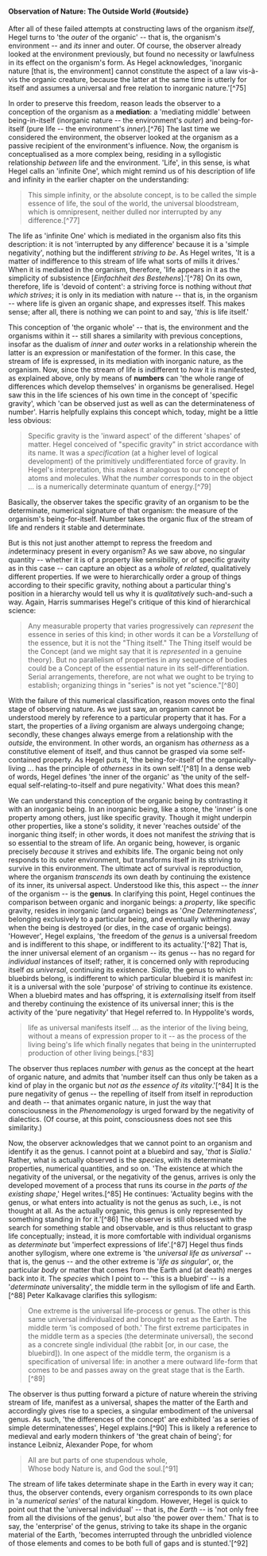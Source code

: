 #### Observation of Nature: The Outside World {#outside}

After all of these failed attempts at constructing laws of the organism
*itself*, Hegel turns to 'the *outer* of the organic' -- that is, the organism's
environment -- and *its* inner and outer. Of course, the observer already looked
at the environment previously, but found no necessity or lawfulness in its
effect on the organism's form. As Hegel acknowledges, 'inorganic nature [that
is, the environment] cannot constitute the aspect of a law vis-à-vis the organic
creature, because the latter at the same time is utterly for itself and assumes
a universal and free relation to inorganic nature.'[^75]

In order to preserve this freedom, reason leads the observer to a conception of
the organism as a **mediation**: a 'mediating middle' between being-in-itself
(inorganic nature -- the environment's *outer*) and being-for-itself (pure life
-- the environment's *inner*).[^76] The last time we considered the environment,
the observer looked at the organism as a passive recipient of the environment's
influence. Now, the organism is conceptualised as a more complex being, residing
in a syllogistic relationship *between* life and the environment. 'Life', in
this sense, is what Hegel calls an 'infinite One', which might remind us of his
description of life and infinity in the earlier chapter on the understanding:

> This simple infinity, or the absolute concept, is to be called the simple
> essence of life, the soul of the world, the universal bloodstream, which is
> omnipresent, neither dulled nor interrupted by any difference.[^77]

The life as 'infinite One' which is mediated in the organism also fits this
description: it is not 'interrupted by any difference' because it is a 'simple
negativity', nothing but the indifferent *striving to be*. As Hegel writes, 'It
is a matter of indifference to this stream of life what sorts of mills it
drives.' When it is mediated in the organism, therefore, 'life appears in it as
the simplicity of subsistence [*Einfachheit des Bestehens*].'[^78] On its own,
therefore, life is 'devoid of content': a striving force is nothing without
*that which strives*; it is only in its mediation with nature -- that is, in the
organism -- where life is given an organic shape, and expresses itself. This
makes sense; after all, there is nothing we can point to and say, '*this* is
life itself.'

This conception of 'the organic whole' -- that is, the environment and the
organisms within it -- still shares a similarity with previous conceptions,
insofar as the dualism of *inner* and *outer* works in a relationship wherein
the latter is an expression or manifestation of the former. In this case, the
stream of life is expressed, in its mediation with inorganic nature, as the
organism. Now, since the stream of life is indifferent to *how* it is
manifested, as explained above, only by means of **numbers** can 'the whole
range of differences which develop themselves' in organisms be generalised.
Hegel saw this in the life sciences of his own time in the concept of 'specific
gravity', which 'can be observed just as well as can the determinateness of
number'. Harris helpfully explains this concept which, today, might be a little
less obvious:

> Specific gravity is the 'inward aspect' of the different 'shapes' of matter.
> Hegel conceived of "specific gravity" in strict accordance with its name. It
> was a *specification* (at a higher level of logical development) of the
> primitively undifferentiated force of gravity. In Hegel's interpretation, this
> makes it analogous to our concept of atoms and molecules. What the *number*
> corresponds to in the object ... is a numerically determinate quantum of
> energy.[^79]

Basically, the observer takes the specific gravity of an organism to be the
determinate, numerical signature of that organism: the measure of the organism's
being-for-itself. Number takes the organic flux of the stream of life and
renders it stable and determinate.

But is this not just another attempt to repress the freedom and *in*determinacy
present in every organism? As we saw above, no singular quantity -- whether it
is of a property like sensibility, or of specific gravity as in this case -- can
capture an object as a *whole* of *related*, qualitatively different properties.
If we were to hierarchically order a group of things according to their specific
gravity, nothing about a particular thing's position in a hierarchy would tell
us why it is *qualitatively* such-and-such a way. Again, Harris summarises
Hegel's critique of this kind of hierarchical science:

> Any measurable property that varies progressively can *represent* the essence
> in series of this kind; in other words it can be a *Vorstellung* of the
> essence, but it is not the "Thing itself." The Thing itself would be the
> Concept (and we might say that it is *represented* in a genuine theory). But
> no parallelism of properties in any sequence of bodies could be a Concept of
> the essential nature in its self-differentiation. Serial arrangements,
> therefore, are not what we ought to be trying to establish; organizing things
> in "series" is not yet "science."[^80]

With the failure of this numerical classification, reason moves onto the final
stage of observing nature. As we just saw, an organism cannot be understood merely
by reference to a particular property that it has. For a start, the properties
of a *living* organism are always undergoing change; secondly, these changes
always emerge from a relationship with the *outside*, the environment. In other
words, an organism has *otherness* as a constitutive element of itself, and thus
cannot be grasped via some self-contained property. As Hegel puts it, 'the
being-for-itself of the organically-living ... has the principle of *otherness*
in its own self.'[^81] In a dense web of words, Hegel defines 'the inner of the
organic' as 'the unity of the self-equal self-relating-to-itself and pure
negativity.' What does this mean?

We can understand this conception of the organic being by contrasting it with an
inorganic being. In an inorganic being, like a stone, the 'inner' is one
property among others, just like specific gravity. Though it might underpin
other properties, like a stone's solidity, it never 'reaches outside' of the
inorganic thing itself; in other words, it does not manifest the *striving* that
is so essential to the stream of life. An organic being, however, is organic
precisely *because* it strives and exhibits life. The organic being not only
responds to its outer environment, but transforms itself in its striving to
survive in this environment. The ultimate act of survival is reproduction, where
the organism *transcends* its own death by continuing the existence of its
inner, its universal aspect. Understood like this, this aspect -- the *inner* of
the organism -- is the **genus**. In clarifying this point, Hegel continues the
comparison between organic and inorganic beings: a *property*, like specific
gravity, resides in inorganic (and organic) beings as '*One Determinateness*',
belonging exclusively to a particular being, and eventually withering away when
the being is destroyed (or dies, in the case of organic beings). 'However',
Hegel explains, 'the freedom of the *genus* is a universal freedom and is
indifferent to this shape, or indifferent to its actuality.'[^82] That is, the
inner universal element of an organism -- its genus -- has no regard for
*individual* instances of itself; rather, it is concerned only with reproducing
itself *as universal*, continuing its existence. *Sialia*, the genus to which
bluebirds belong, is indifferent to which particular bluebird it is manifest in:
it is a universal with the sole 'purpose' of striving to continue its existence.
When a bluebird mates and has offspring, it is *externalising* itself from
itself and thereby continuing the existence of its universal inner; this is the
activity of the 'pure negativity' that Hegel referred to. In Hyppolite's words,

> life as universal manifests itself ... as the interior of the living being,
> without a means of expression proper to it -- as the process of the living
> being's life which finally negates that being in the uninterrupted production
> of other living beings.[^83]

The observer thus replaces *number* with *genus* as the concept at the heart of
organic nature, and admits that 'number itself can thus only be taken as a kind
of play in the organic but *not as the essence of its vitality*.'[^84] It is the
pure negativity of genus -- the repelling of itself from itself in
reproduction and death -- that animates organic nature, in just the way that
consciousness in the *Phenomenology* is urged forward by the negativity of
dialectics. (Of course, at this point, consciousness does not see this
similarity.)

Now, the observer acknowledges that we cannot point to an organism and identify
it as the genus. I cannot point at a bluebird and say, '*that* is *Sialia*.'
Rather, what is actually observed is the *species*, with its determinate
properties, numerical quantities, and so on. 'The existence at which the
negativity of the universal, or the negativity of the genus, arrives is only the
developed movement of a process that runs its course in *the parts of the
existing shape*,' Hegel writes.[^85] He continues: 'Actuality begins with the
genus, or what enters into actuality is not the genus as such, i.e., is not
thought at all. As the actually organic, this genus is only represented by
something standing in for it.'[^86] The observer is still obsessed with the
search for something stable and observable, and is thus reluctant to grasp life
conceptually; instead, it is more comfortable with individual organisms as
*determinate* but 'imperfect expressions of life'.[^87] Hegel thus finds another
syllogism, where one extreme is 'the *universal life as universal*' -- that is,
the genus -- and the other extreme is '*life as singular*', or, the particular
*body* or matter that comes from the Earth and (at death) merges back into it.
The *species* which I point to -- 'this is a bluebird' -- is a '*determinate*
universality', the middle term in the syllogism of life and Earth.[^88] Peter
Kalkavage clarifies this syllogism:

> One extreme is the universal life-process or genus. The other is this same
> universal individualized and brought to rest as the Earth. The middle term 'is
> composed of both.' The first extreme participates in the middle term as a
> species (the determinate universal), the second as a concrete single
> individual (the rabbit [or, in our case, the bluebird]). In one aspect of the
> middle term, the organism is a specification of universal life: in another a
> mere outward life-form that comes to be and passes away on the great stage
> that is the Earth.[^89]

The observer is thus putting forward a picture of nature wherein the striving
stream of life, manifest as a universal, shapes the matter of the Earth and
accordingly gives rise to a species, a singular embodiment of the universal
genus. As such, 'the differences of the concept' are exhibited 'as a series of
simple determinatenesses', Hegel explains.[^90] This is likely a reference to
medieval and early modern thinkers of 'the great chain of being'; for instance
Leibniz, Alexander Pope, for whom

> All are but parts of one stupendous whole,<br>
> Whose body Nature is, and God the soul.[^91]

The stream of life takes determinate shape in the Earth in every way it can;
thus, the observer contends, every organism corresponds to its own place in 'a
*numerical series*' of the natural kingdom. However, Hegel is quick to point out
that the 'universal individual' -- that is, *the Earth* -- is 'not only free
from all the divisions of the genus', but also 'the power over them.' That is to
say, the 'enterprise' of the genus, striving to take its shape in the organic
material of the Earth, 'becomes interrupted through the unbridled violence of
those elements and comes to be both full of gaps and is stunted.'[^92]
